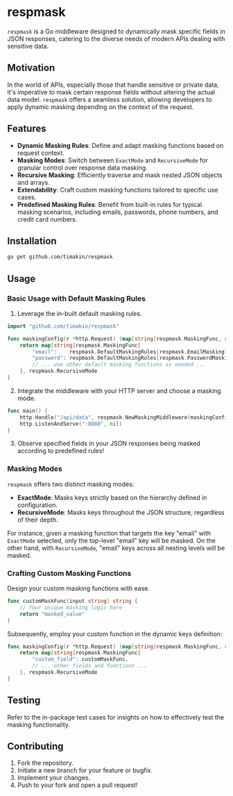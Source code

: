 # respmask

`respmask` is a Go middleware designed to dynamically mask specific fields in JSON responses, catering to the diverse needs of modern APIs dealing with sensitive data.

## Motivation

In the world of APIs, especially those that handle sensitive or private data, it's imperative to mask certain response fields without altering the actual data model. `respmask` offers a seamless solution, allowing developers to apply dynamic masking depending on the context of the request.

## Features

- **Dynamic Masking Rules**: Define and adapt masking functions based on request context.
- **Masking Modes**: Switch between `ExactMode` and `RecursiveMode` for granular control over response data masking.
- **Recursive Masking**: Efficiently traverse and mask nested JSON objects and arrays.
- **Extendability**: Craft custom masking functions tailored to specific use cases.
- **Predefined Masking Rules**: Benefit from built-in rules for typical masking scenarios, including emails, passwords, phone numbers, and credit card numbers.

## Installation

```bash
go get github.com/timakin/respmask
```

## Usage

### Basic Usage with Default Masking Rules

1. Leverage the in-built default masking rules.

```go
import "github.com/timakin/respmask"

func maskingConfig(r *http.Request) (map[string]respmask.MaskingFunc, respmask.MaskingMode) {
    return map[string]respmask.MaskingFunc{
        "email":    respmask.DefaultMaskingRules[respmask.EmailMasking],
        "password": respmask.DefaultMaskingRules[respmask.PasswordMasking],
        // ... use other default masking functions as needed ...
    }, respmask.RecursiveMode
}
```

2. Integrate the middleware with your HTTP server and choose a masking mode.

```go
func main() {
    http.Handle("/api/data", respmask.NewMaskingMiddleware(maskingConfig, http.HandlerFunc(handleData)))
    http.ListenAndServe(":8080", nil)
}
```

3. Observe specified fields in your JSON responses being masked according to predefined rules!

### Masking Modes

`respmask` offers two distinct masking modes:

- **ExactMode**: Masks keys strictly based on the hierarchy defined in configuration.
- **RecursiveMode**: Masks keys throughout the JSON structure, regardless of their depth.

For instance, given a masking function that targets the key "email" with `ExactMode` selected, only the top-level "email" key will be masked. On the other hand, with `RecursiveMode`, "email" keys across all nesting levels will be masked.

### Crafting Custom Masking Functions

Design your custom masking functions with ease.

```go
func customMaskFunc(input string) string {
    // Your unique masking logic here
    return "masked_value"
}
```

Subsequently, employ your custom function in the dynamic keys definition:

```go
func maskingConfig(r *http.Request) (map[string]respmask.MaskingFunc, respmask.MaskingMode) {
    return map[string]respmask.MaskingFunc{
        "custom_field": customMaskFunc,
        // ... other fields and functions ...
    }, respmask.RecursiveMode
}
```

## Testing

Refer to the in-package test cases for insights on how to effectively test the masking functionality.

## Contributing

1. Fork the repository.
2. Initiate a new branch for your feature or bugfix.
3. Implement your changes.
4. Push to your fork and open a pull request!
